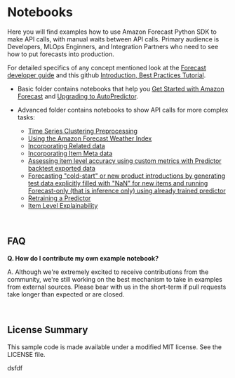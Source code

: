 # Notebooks

Here you will find examples how to use Amazon Forecast Python SDK to make API calls, with manual waits between API calls.  Primary audience is Developers, MLOps Enginners, and Integration Partners who need to see how to put forecasts into production.

For detailed specifics of any concept mentioned look at the [Forecast developer guide](https://docs.aws.amazon.com/forecast/latest/dg/what-is-forecast.html) and this github [Introduction, Best Practices Tutorial](https://github.com/aws-samples/amazon-forecast-samples/blob/master/ForecastCheatSheet.md).

- Basic folder contains notebooks that help you [Get Started with Amazon Forecast](https://github.com/aws-samples/amazon-forecast-samples/blob/master/notebooks/basic/Getting_Started) and [Upgrading to AutoPredictor](https://github.com/aws-samples/amazon-forecast-samples/tree/main/notebooks/basic/Upgrading_to_AutoPredictor).
  
- Advanced folder contains notebooks to show API calls for more complex tasks:
  - [Time Series Clustering Preprocessing](https://github.com/aws-samples/amazon-forecast-samples/blob/master/notebooks/advanced/Clustering_Preprocessing/README.md)
  - [Using the Amazon Forecast Weather Index](https://github.com/aws-samples/amazon-forecast-samples/blob/master/notebooks/advanced/Weather_index/1.%20Training%20your%20model%20with%20Weather%20Index.ipynb)
  - [Incorporating Related data](https://github.com/aws-samples/amazon-forecast-samples/blob/master/notebooks/advanced/Incorporating_Related_Time_Series_dataset_to_your_Predictor/Incorporating_Related_Time_Series_dataset_to_your_Predictor.ipynb) 
  - [Incorporating Item Meta data](https://github.com/aws-samples/amazon-forecast-samples/blob/master/notebooks/advanced/Incorporating_Item_Metadata_Dataset_to_your_Predictor/Incorporating_Item_Metadata_Dataset_to_your_Predictor.ipynb) 
  - [Assessing item level accuracy using custom metrics with Predictor backtest exported data](https://github.com/aws-samples/amazon-forecast-samples/blob/master/notebooks/advanced/Item_Level_Accuracy/Item_Level_Accuracy_Using_Bike_Example.ipynb) 
  - [Forecasting "cold-start" or new product introductions by generating test data explicitly filled with "NaN" for new items and running Forecast-only (that is inference only) using already trained predictor](https://github.com/aws-samples/amazon-forecast-samples/blob/master/notebooks/advanced/Forecast%20with%20Cold%20Start%20Items/Forecast%20with%20Cold%20Start%20Items.ipynb) 
  - [Retraining a Predictor](https://github.com/aws-samples/amazon-forecast-samples/blob/main/notebooks/advanced/Retraining_AutoPredictor/Retraining.ipynb)
  - [Item Level Explainability](https://github.com/aws-samples/amazon-forecast-samples/blob/main/notebooks/advanced/Item_Level_Explainability/Item_Level_Explanability.ipynb)

<br>

## FAQ

**Q. How do I contribute my own example notebook?**

A. Although we're extremely excited to receive contributions from the community, we're still working on the best mechanism to take in examples from external sources. Please bear with us in the short-term if pull requests take longer than expected or are closed.

<br>

## License Summary

This sample code is made available under a modified MIT license. See the LICENSE file.

dsfdf